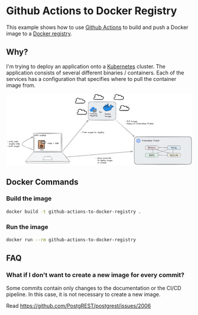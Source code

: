 # Github Actions to Docker Registry

This example shows how to use [Github Actions](https://github.com/features/actions) to build and push a Docker image to a [Docker registry](https://hub.docker.com/).

## Why?

I'm trying to deploy an application onto a [Kubernetes](https://kubernetes.io/) cluster. The application consists of several different binaries / containers. Each of the services has a configuration that specifies where to pull the container image from.

![img](./kube-workflow.png)

## Docker Commands

### Build the image

```bash
docker build -t github-actions-to-docker-registry .
```

### Run the image

```bash
docker run --rm github-actions-to-docker-registry 
```

## FAQ

### What if I don't want to create a new image for every commit?

Some commits contain only changes to the documentation or the CI/CD pipeline. In this case, it is not necessary to create a new image.

Read https://github.com/PostgREST/postgrest/issues/2006